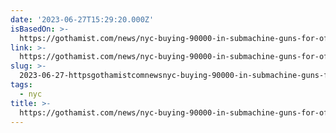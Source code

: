 ```yaml
---
date: '2023-06-27T15:29:20.000Z'
isBasedOn: >-
  https://gothamist.com/news/nyc-buying-90000-in-submachine-guns-for-officers-at-rikers
link: >-
  https://gothamist.com/news/nyc-buying-90000-in-submachine-guns-for-officers-at-rikers
slug: >-
  2023-06-27-httpsgothamistcomnewsnyc-buying-90000-in-submachine-guns-for-officers-at-rikers
tags:
  - nyc
title: >-
  https://gothamist.com/news/nyc-buying-90000-in-submachine-guns-for-officers-at-rikers
---
```


